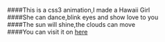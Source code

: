 ####This is a css3 animation,I made a Hawaii Girl      
####She can dance,blink eyes and show love to you       
####The sun will shine,the clouds can move     
####You can visit it on [here](http://charlottewu.github.io/HawaiiGirl/)